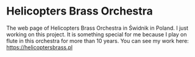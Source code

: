 # Helicopters Brass Orchestra
The web page of Helicopters Brass Orchestra in Świdnik in Poland. I just working on this project. It is something special for me because I play on flute in this orchestra for more than 10 years. You can see my work here: https://helicoptersbrass.pl
